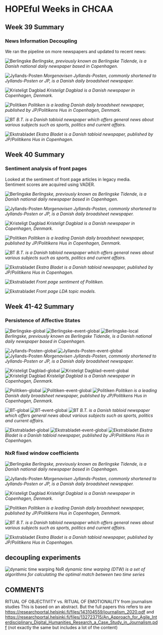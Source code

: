 # HOPEful Weeks in CHCAA #

## Week 39 Summary ##

### News Information Decoupling ###

We ran the pipeline on more newspapers and updated to recent news:

<p>
	<img src="fig/da_berglinske-print-091820-7_adaptline.png" alt="Berlingske">
	<em>Berlingske, previously known as Berlingske Tidende, is a Danish national daily newspaper based in Copenhagen.</em>
</p>

<p>
	<img src="fig/da_jyllands-posten-print-091820-7_adaptline.png" alt="Jyllands-Posten">
	<em>Morgenavisen Jyllands-Posten, commonly shortened to Jyllands-Posten or JP, is a Danish daily broadsheet newspaper.</em>
</p>

<p>
	<img src="fig/da_kristeligt-dagblad-print-091820-7_adaptline.png" alt="Kristeligt Dagblad">
	<em>Kristeligt Dagblad is a Danish newspaper in Copenhagen, Denmark.</em>
</p>

<p>
	<img src="fig/da_politiken-print-091820-7_adaptline.png" alt="Politiken">
	<em>Politiken is a leading Danish daily broadsheet newspaper, published by JP/Politikens Hus in Copenhagen, Denmark.</em>
</p>

<p>
	<img src="fig/da_bt-print-091820-7_adaptline.png" alt="BT">
	<em>B.T. is a Danish tabloid newspaper which offers general news about various subjects such as sports, politics and current affairs.</em>
</p>

<p>
	<img src="fig/da_ekstrabladet-print-091820-7_adaptline.png" alt="Ekstrabladet">
	<em>Ekstra Bladet is a Danish tabloid newspaper, published by JP/Politikens Hus in Copenhagen.</em>
</p>

## Week 40 Summary ##

### Sentiment analysis of front pages ###

Looked at the sentiment of front page articles in legacy media.  
Sentiment scores are acquired using VADER.

<p>
	<img src="fig/berglinske-print_sentiment.png" alt="Berlingske">
	<em>Berlingske, previously known as Berlingske Tidende, is a Danish national daily newspaper based in Copenhagen.</em>
</p>

<p>
	<img src="fig/jyllands-posten-print_sentiment.png" alt="Jyllands-Posten">
	<em>Morgenavisen Jyllands-Posten, commonly shortened to Jyllands-Posten or JP, is a Danish daily broadsheet newspaper.</em>
</p>

<p>
	<img src="fig/kristeligt-dagblad-print_sentiment.png" alt="Kristeligt Dagblad">
	<em>Kristeligt Dagblad is a Danish newspaper in Copenhagen, Denmark.</em>
</p>

<p>
	<img src="fig/politiken-print_sentiment.png" alt="Politiken">
	<em>Politiken is a leading Danish daily broadsheet newspaper, published by JP/Politikens Hus in Copenhagen, Denmark.</em>
</p>

<p>
	<img src="fig/bt-print_sentiment.png" alt="BT">
	<em>B.T. is a Danish tabloid newspaper which offers general news about various subjects such as sports, politics and current affairs.</em>
</p>

<p>
	<img src="fig/ekstrabladet-print_sentiment.png" alt="Ekstrabladet">
	<em>Ekstra Bladet is a Danish tabloid newspaper, published by JP/Politikens Hus in Copenhagen.</em>
</p>


<p>
	<img src="fig/sentimet_bar_adaptline_flip.png" alt="Ekstrabladet">
	<em>Front page sentiment of Politiken.</em>
</p>
<p>
	<img src="fig/Capture LDA.PNG" alt="Ekstrabladet">
	<em>Front page LDA topic models.</em>
</p>

## Week 41-42 Summary ##

### Persistence of Affective States ###

<p>
	<img src="fig/da_berglinske-print_h_global_sentiment.png" alt="Berlingske-global">
	<img src="fig/da_berglinske-print_h_wbase_sentiment.png" alt="Berlingske-event-global">
	<img src="fig/da_berglinske-print_mxw_signal_sentiment.png" alt="Berlingske-local">
	<em>Berlingske, previously known as Berlingske Tidende, is a Danish national daily newspaper based in Copenhagen.</em>
</p>

<p>
	<img src="fig/da_jyllands-posten-print_h_global_sentiment.png" alt="Jyllands-Posten-global">
	<img src="fig/da_jyllands-posten-print_h_wbase_sentiment.png" alt="Jyllands-Posten-event-global">
	<img src="fig/da_jyllands-posten-print_mxw_signal_sentiment.png" alt="Jyllands-Posten">
	<em>Morgenavisen Jyllands-Posten, commonly shortened to Jyllands-Posten or JP, is a Danish daily broadsheet newspaper.</em>
</p>

<p>
	<img src="fig/da_kristeligt-dagblad-print_h_global_sentiment.png" alt="Kristeligt Dagblad-global">
	<img src="fig/da_kristeligt-dagblad-print_h_wbase_sentiment.png" alt="Kristeligt Dagblad-event-global">
	<img src="fig/da_kristeligt-dagblad-print_mxw_signal_sentiment.png" alt="Kristeligt Dagblad">
	<em>Kristeligt Dagblad is a Danish newspaper in Copenhagen, Denmark.</em>
</p>

<p>
	<img src="fig/da_politiken-print_h_global_sentiment.png" alt="Politiken-global">
	<img src="fig/da_politiken-print_h_wbase_sentiment.png" alt="Politiken-event-global">
	<img src="fig/da_politiken-print_mxw_signal_sentiment.png" alt="Politiken">
	<em>Politiken is a leading Danish daily broadsheet newspaper, published by JP/Politikens Hus in Copenhagen, Denmark.</em>
</p>

<p>
	<img src="fig/da_bt-print_h_global_sentiment.png" alt="BT-global">
	<img src="fig/da_bt-print_h_wbase_sentiment.png" alt="BT-event-global">
	<img src="fig/da_bt-print_mxw_signal_sentiment.png" alt="BT">
	<em>B.T. is a Danish tabloid newspaper which offers general news about various subjects such as sports, politics and current affairs.</em>
</p>

<p>
	<img src="fig/da_ekstrabladet-print_h_global_sentiment.png" alt="Ekstrabladet-global">
	<img src="fig/da_ekstrabladet-print_h_wbase_sentiment.png" alt="Ekstrabladet-event-global">
	<img src="fig/da_ekstrabladet-print_mxw_signal_sentiment.png" alt="Ekstrabladet">
	<em>Ekstra Bladet is a Danish tabloid newspaper, published by JP/Politikens Hus in Copenhagen.</em>
</p>

### NxR fixed window coefficients ###

<p>
	<img src="fig/da_berglinske-print-091820-7_wbase.png" alt="Berlingske">
	<em>Berlingske, previously known as Berlingske Tidende, is a Danish national daily newspaper based in Copenhagen.</em>
</p>

<p>
	<img src="fig/da_jyllands-posten-print-091820-7_wbase.png" alt="Jyllands-Posten">
	<em>Morgenavisen Jyllands-Posten, commonly shortened to Jyllands-Posten or JP, is a Danish daily broadsheet newspaper.</em>
</p>

<p>
	<img src="fig/da_kristeligt-dagblad-print-091820-7_wbase.png" alt="Kristeligt Dagblad">
	<em>Kristeligt Dagblad is a Danish newspaper in Copenhagen, Denmark.</em>
</p>

<p>
	<img src="fig/da_politiken-print-091820-7_wbase.png" alt="Politiken">
	<em>Politiken is a leading Danish daily broadsheet newspaper, published by JP/Politikens Hus in Copenhagen, Denmark.</em>
</p>

<p>
	<img src="fig/da_bt-print-091820-7_wbase.png" alt="BT">
	<em>B.T. is a Danish tabloid newspaper which offers general news about various subjects such as sports, politics and current affairs.</em>
</p>

<p>
	<img src="fig/da_ekstrabladet-print-091820-7_wbase.png" alt="Ekstrabladet">
	<em>Ekstra Bladet is a Danish tabloid newspaper, published by JP/Politikens Hus in Copenhagen.</em>
</p>

## decoupling experiments ##

<p>
	<img src="fig/shortest_nxr_path.png" alt="dynamic time warping NxR">
	<em>dynamic time warping (DTW) is a set of algorithms for calculating the optimal match between two time series</em>
</p>


## COMMENTS ##
RITUAL OF OBJECTIVITY vs. RITUAL OF EMOTIONALITY from journalism studies
This is based on an abstract. But the full papers this refers to are https://researchportal.helsinki.fi/files/143104559/journalism_2020.pdf and https://researchportal.helsinki.fi/files/132723715/An_Approach_for_Agile_Interdisciplinary_Digital_Humanities_Research_a_Case_Study_in_Journalism.pdf (not exactly the same but includes a lot of the content) 
